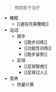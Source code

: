 
> 预防胜于治疗


- 睡眠
	- [[通往完美睡眠]]
- 运动
	- 跑步
		- [[跑步训练]]
		- [[功能性训练]]
		- [[跑步姿势]]
	- 足球
		- [[足球智商]]
		- [[足球过人]]
- 营养
	- 热量计算